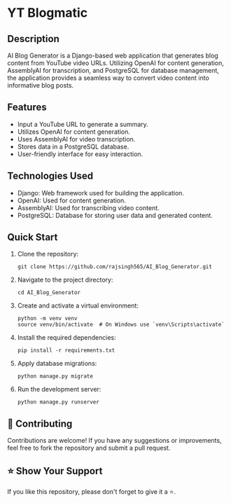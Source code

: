 # YT Blogmatic

## Description
AI Blog Generator is a Django-based web application that generates blog content from YouTube video URLs. 
Utilizing OpenAI for content generation, AssemblyAI for transcription, and PostgreSQL for database management, the application provides a seamless way to convert video content into informative blog posts.

## Features
- Input a YouTube URL to generate a summary.
- Utilizes OpenAI for content generation.
- Uses AssemblyAI for video transcription.
- Stores data in a PostgreSQL database.
- User-friendly interface for easy interaction.

## Technologies Used
- Django: Web framework used for building the application.
- OpenAI: Used for content generation.
- AssemblyAI: Used for transcribing video content.
- PostgreSQL: Database for storing user data and generated content.

## Quick Start

   1. Clone the repository:
      ```
      git clone https://github.com/rajsingh565/AI_Blog_Generator.git
      ```
   2. Navigate to the project directory:
      ```
      cd AI_Blog_Generator
      ```
   3. Create and activate a virtual environment:
      ```
      python -m venv venv
      source venv/bin/activate  # On Windows use `venv\Scripts\activate`
      ```

   4. Install the required dependencies:
      ```
      pip install -r requirements.txt
      ```
   
   5. Apply database migrations:
      ```
      python manage.py migrate
      ```

   6. Run the development server:
      ```
      python manage.py runserver
      ```
   

## 🤝 Contributing
  Contributions are welcome! If you have any suggestions or improvements, feel free to fork the repository and submit a pull request.

## ⭐ Show Your Support

If you like this repository, please don't forget to give it a ⭐.
